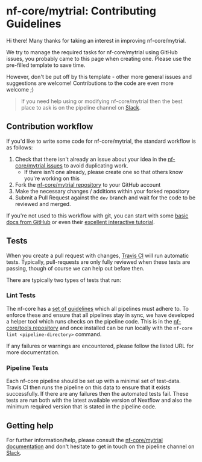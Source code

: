 # nf-core/mytrial: Contributing Guidelines

Hi there! Many thanks for taking an interest in improving nf-core/mytrial.

We try to manage the required tasks for nf-core/mytrial using GitHub issues, you probably came to this page when creating one. Please use the pre-filled template to save time.

However, don't be put off by this template - other more general issues and suggestions are welcome! Contributions to the code are even more welcome ;)

> If you need help using or modifying nf-core/mytrial then the best place to ask is on the pipeline channel on [Slack](https://nf-core-invite.herokuapp.com/).



## Contribution workflow
If you'd like to write some code for nf-core/mytrial, the standard workflow
is as follows:

1. Check that there isn't already an issue about your idea in the
   [nf-core/mytrial issues](https://github.com/nf-core/mytrial/issues) to avoid
   duplicating work.
    * If there isn't one already, please create one so that others know you're working on this
2. Fork the [nf-core/mytrial repository](https://github.com/nf-core/mytrial) to your GitHub account
3. Make the necessary changes / additions within your forked repository
4. Submit a Pull Request against the `dev` branch and wait for the code to be reviewed and merged.

If you're not used to this workflow with git, you can start with some [basic docs from GitHub](https://help.github.com/articles/fork-a-repo/) or even their [excellent interactive tutorial](https://try.github.io/).


## Tests
When you create a pull request with changes, [Travis CI](https://travis-ci.org/) will run automatic tests.
Typically, pull-requests are only fully reviewed when these tests are passing, though of course we can help out before then.

There are typically two types of tests that run:

### Lint Tests
The nf-core has a [set of guidelines](http://nf-co.re/guidelines) which all pipelines must adhere to.
To enforce these and ensure that all pipelines stay in sync, we have developed a helper tool which runs checks on the pipeline code. This is in the [nf-core/tools repository](https://github.com/nf-core/tools) and once installed can be run locally with the `nf-core lint <pipeline-directory>` command.

If any failures or warnings are encountered, please follow the listed URL for more documentation.

### Pipeline Tests
Each nf-core pipeline should be set up with a minimal set of test-data.
Travis CI then runs the pipeline on this data to ensure that it exists successfully.
If there are any failures then the automated tests fail.
These tests are run both with the latest available version of Nextflow and also the minimum required version that is stated in the pipeline code.

## Getting help
For further information/help, please consult the [nf-core/mytrial documentation](https://github.com/nf-core/mytrial#documentation) and don't hesitate to get in touch on the pipeline channel on [Slack](https://nf-core-invite.herokuapp.com/).
